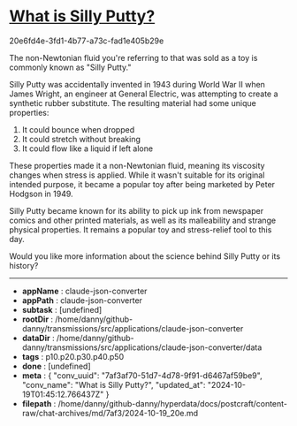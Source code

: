# [What is Silly Putty?](https://claude.ai/chat/7af3af70-51d7-4d78-9f91-d6467af59be9)

20e6fd4e-3fd1-4b77-a73c-fad1e405b29e

 The non-Newtonian fluid you're referring to that was sold as a toy is commonly known as "Silly Putty."

Silly Putty was accidentally invented in 1943 during World War II when James Wright, an engineer at General Electric, was attempting to create a synthetic rubber substitute. The resulting material had some unique properties:

1. It could bounce when dropped
2. It could stretch without breaking
3. It could flow like a liquid if left alone

These properties made it a non-Newtonian fluid, meaning its viscosity changes when stress is applied. While it wasn't suitable for its original intended purpose, it became a popular toy after being marketed by Peter Hodgson in 1949.

Silly Putty became known for its ability to pick up ink from newspaper comics and other printed materials, as well as its malleability and strange physical properties. It remains a popular toy and stress-relief tool to this day.

Would you like more information about the science behind Silly Putty or its history?

---

* **appName** : claude-json-converter
* **appPath** : claude-json-converter
* **subtask** : [undefined]
* **rootDir** : /home/danny/github-danny/transmissions/src/applications/claude-json-converter
* **dataDir** : /home/danny/github-danny/transmissions/src/applications/claude-json-converter/data
* **tags** : p10.p20.p30.p40.p50
* **done** : [undefined]
* **meta** : {
  "conv_uuid": "7af3af70-51d7-4d78-9f91-d6467af59be9",
  "conv_name": "What is Silly Putty?",
  "updated_at": "2024-10-19T01:45:12.766437Z"
}
* **filepath** : /home/danny/github-danny/hyperdata/docs/postcraft/content-raw/chat-archives/md/7af3/2024-10-19_20e.md
